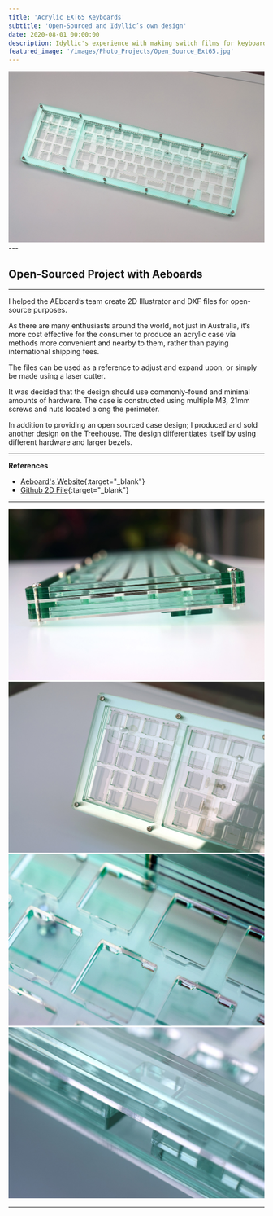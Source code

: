 ```yaml
---
title: 'Acrylic EXT65 Keyboards'
subtitle: 'Open-Sourced and Idyllic’s own design'
date: 2020-08-01 00:00:00
description: Idyllic's experience with making switch films for keyboard switches, using laser processing.
featured_image: '/images/Photo_Projects/Open_Source_Ext65.jpg'
---
```

<div class="gallery2" data-columns="1">
	<img src="/images/Photo_Projects/Open_Source_Ext65.jpg">
</div>
--- 

##   Open-Sourced Project with Aeboards 
---

I helped the AEboard’s team create 2D Illustrator and DXF files for open-source purposes. 

As there are many enthusiasts around the world, not just in Australia, it’s more cost effective for the consumer to produce an acrylic case via methods more convenient and nearby to them, rather than paying international shipping fees. 

The files can be used as a reference to adjust and expand upon, or simply be made using a laser cutter. 

It was decided that the design should use commonly-found and minimal amounts of hardware. The case is constructed using multiple M3, 21mm screws and nuts located along the perimeter.

In addition to providing an open sourced case design; I produced and sold another design on the Treehouse. The design differentiates itself by using different hardware and larger bezels. 

---
**References**
* [Aeboard's Website](https://www.aeboards.com/ext65r2){:target="_blank"}
* [Github 2D File](https://github.com/IdyllicPeripherals/Laser_Cutter_Files/tree/master/AEBoards_EXT65){:target="_blank"}

--- 

<div class="gallery" data-columns="2">
	<img src="/images/Photo_Projects/Open_Source_Ext65 (3).jpg">
	<img src="/images/Photo_Projects/Open_Source_Ext65 (2).jpg">
	<img src="/images/Photo_Projects/Open_Source_Ext65 (5).jpg">
	<img src="/images/Photo_Projects/Open_Source_Ext65 (4).jpg">
</div>

---